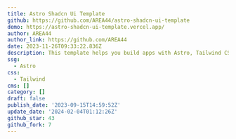 ```yaml
---
title: Astro Shadcn Ui Template
github: https://github.com/AREA44/astro-shadcn-ui-template
demo: https://astro-shadcn-ui-template.vercel.app/
author: AREA44
author_link: https://github.com/AREA44
date: 2023-11-26T09:33:22.836Z
description: This template helps you build apps with Astro, Tailwind CSS, and shadcn/ui.
ssg:
  - Astro
css:
  - Tailwind
cms: []
category: []
draft: false
publish_date: '2023-09-15T14:59:52Z'
update_date: '2024-02-04T01:12:26Z'
github_star: 43
github_fork: 7
---
```

